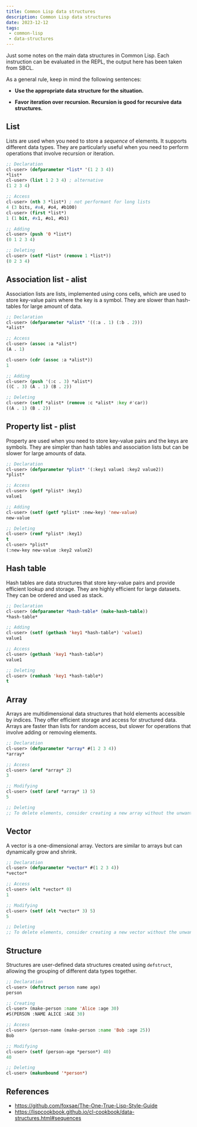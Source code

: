 ```yaml
---
title: Common Lisp data structures
description: Common Lisp data structures
date: 2023-12-12
tags:
 - common-lisp
 - data-structures
---
```


Just some notes on the main data structures in Common Lisp. Each instruction can be evaluated in the REPL, the output here has been taken from SBCL.

As a general rule, keep in mind the following sentences:

- **Use the appropriate data structure for the situation.**

- **Favor iteration over recursion. Recursion is good for recursive data structures.**

## List
Lists are used when you need to store a *sequence* of elements. It supports different data types. They are particularly useful when you need to perform operations that involve recursion or iteration. 
```lisp
;; Declaration
cl-user> (defparameter *list* '(1 2 3 4))
*list*
cl-user> (list 1 2 3 4) ; alternative
(1 2 3 4)

;; Access
cl-user> (nth 3 *list*) ; not performant for long lists
4 (3 bits, #x4, #o4, #b100)
cl-user> (first *list*)
1 (1 bit, #x1, #o1, #b1)

;; Adding
cl-user> (push '0 *list*)
(0 1 2 3 4)

;; Deleting
cl-user> (setf *list* (remove 1 *list*))
(0 2 3 4)
```

## Association list - alist
Association lists are lists, implemented using cons cells, which are used to store key-value pairs where the key is a symbol. They are slower than hash-tables for large amount of data.
```lisp
;; Declaration
cl-user> (defparameter *alist* '((:a . 1) (:b . 2)))
*alist*

;; Access
cl-user> (assoc :a *alist*)
(A . 1)

cl-user> (cdr (assoc :a *alist*))
1

;; Adding
cl-user> (push '(:c . 3) *alist*)
((C . 3) (A . 1) (B . 2))

;; Deleting
cl-user> (setf *alist* (remove :c *alist* :key #'car))
((A . 1) (B . 2))
```

## Property list - plist
Property are used when you need to store key-value pairs and the keys are symbols. They are simpler than hash tables and association lists but can be slower for large amounts of data.
```lisp
;; Declaration
cl-user> (defparameter *plist* '(:key1 value1 :key2 value2))
*plist*

;; Access
cl-user> (getf *plist* :key1)
value1

;; Adding
cl-user> (setf (getf *plist* :new-key) 'new-value)
new-value

;; Deleting
cl-user> (remf *plist* :key1)
t
cl-user> *plist*
(:new-key new-value :key2 value2)
```

## Hash table
Hash tables are data structures that store key-value pairs and provide efficient lookup and storage. They are highly efficient for large datasets. They can be ordered and used as stack.
```lisp
;; Declaration
cl-user> (defparameter *hash-table* (make-hash-table))
*hash-table*

;; Adding
cl-user> (setf (gethash 'key1 *hash-table*) 'value1)
value1

;; Access
cl-user> (gethash 'key1 *hash-table*)
value1

;; Deleting
cl-user> (remhash 'key1 *hash-table*)
t
```

## Array
Arrays are multidimensional data structures that hold elements accessible by indices. They offer efficient storage and access for structured data.
Arrays are faster than lists for random access, but slower for operations that involve adding or removing elements.
```lisp
;; Declaration
cl-user> (defparameter *array* #(1 2 3 4))
*array*

;; Access
cl-user> (aref *array* 2)
3

;; Modifying
cl-user> (setf (aref *array* 1) 5)
5

;; Deleting
;; To delete elements, consider creating a new array without the unwanted elements.
```


## Vector
A vector is a one-dimensional array. Vectors are similar to arrays but can dynamically grow and shrink.

```lisp
;; Declaration
cl-user> (defparameter *vector* #(1 2 3 4))
*vector*

;; Access
cl-user> (elt *vector* 0)
1

;; Modifying
cl-user> (setf (elt *vector* 3) 5)
5

;; Deleting
;; To delete elements, consider creating a new vector without the unwanted elements.
```

## Structure
Structures are user-defined data structures created using `defstruct`, allowing the grouping of different data types together.
```lisp
;; Declaration
cl-user> (defstruct person name age)
person

;; Creating
cl-user> (make-person :name 'Alice :age 30)
#S(PERSON :NAME ALICE :AGE 30)

;; Access
cl-user> (person-name (make-person :name 'Bob :age 25))
Bob

;; Modifying
cl-user> (setf (person-age *person*) 40)
40

;; Deleting
cl-user> (makunbound '*person*)
```

## References

- https://github.com/foxsae/The-One-True-Lisp-Style-Guide
- https://lispcookbook.github.io/cl-cookbook/data-structures.html#sequences
